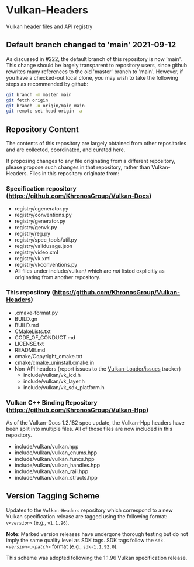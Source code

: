 # Vulkan-Headers

Vulkan header files and API registry

## Default branch changed to 'main' 2021-09-12

As discussed in #222, the default branch of this repository is now 'main'. This change should be largely transparent to repository users, since github rewrites many references to the old 'master' branch to 'main'. However, if you have a checked-out local clone, you may wish to take the following steps as recommended by github:

```sh
git branch -m master main
git fetch origin
git branch -u origin/main main
git remote set-head origin -a
```

## Repository Content

The contents of this repository are largely obtained from other repositories
and are collected, coordinated, and curated here.

If proposing changes to any file originating from a different repository,
please propose such changes in that repository, rather than Vulkan-Headers.
Files in this repository originate from:

### Specification repository (https://github.com/KhronosGroup/Vulkan-Docs)

* registry/cgenerator.py
* registry/conventions.py
* registry/generator.py
* registry/genvk.py
* registry/reg.py
* registry/spec_tools/util.py
* registry/validusage.json
* registry/video.xml
* registry/vk.xml
* registry/vkconventions.py
* All files under include/vulkan/ which are *not* listed explicitly as originating from another repository.

### This repository (https://github.com/KhronosGroup/Vulkan-Headers)

* .cmake-format.py
* BUILD.gn
* BUILD.md
* CMakeLists.txt
* CODE_OF_CONDUCT.md
* LICENSE.txt
* README.md
* cmake/Copyright_cmake.txt
* cmake/cmake_uninstall.cmake.in
* Non-API headers (report issues to the [Vulkan-Loader/issues](https://github.com/KhronosGroup/Vulkan-Loader/issues) tracker)
  * include/vulkan/vk_icd.h
  * include/vulkan/vk_layer.h
  * include/vulkan/vk_sdk_platform.h

### Vulkan C++ Binding Repository (https://github.com/KhronosGroup/Vulkan-Hpp)

As of the Vulkan-Docs 1.2.182 spec update, the Vulkan-Hpp headers have been
split into multiple files. All of those files are now included in this
repository.

* include/vulkan/vulkan.hpp
* include/vulkan/vulkan_enums.hpp
* include/vulkan/vulkan_funcs.hpp
* include/vulkan/vulkan_handles.hpp
* include/vulkan/vulkan_raii.hpp
* include/vulkan/vulkan_structs.hpp

## Version Tagging Scheme

Updates to the `Vulkan-Headers` repository which correspond to a new Vulkan
specification release are tagged using the following format:
`v<`_`version`_`>` (e.g., `v1.1.96`).

**Note**: Marked version releases have undergone thorough testing but do not
imply the same quality level as SDK tags. SDK tags follow the
`sdk-<`_`version`_`>.<`_`patch`_`>` format (e.g., `sdk-1.1.92.0`).

This scheme was adopted following the 1.1.96 Vulkan specification release.
